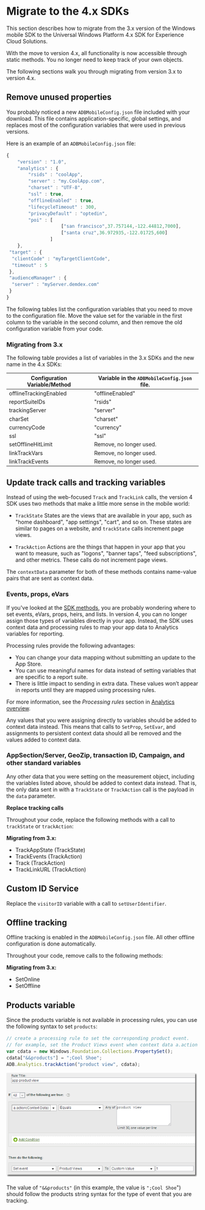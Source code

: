 # Migrate to the 4.x SDKs

This section describes how to migrate from the 3.x version of the Windows mobile SDK to the Universal Windows Platform 4.x SDK for Experience Cloud Solutions.

 With the move to version 4.x, all functionality is now accessible through static methods. You no longer need to keep track of your own objects.

The following sections walk you through migrating from version 3.x to version 4.x.

## Remove unused properties

You probably noticed a new `ADBMobileConfig.json` file included with your download. This file contains application-specific, global settings, and replaces most of the configuration variables that were used in previous versions. 

Here is an example of an `ADBMobileConfig.json` file:

```js
{ 
    "version" : "1.0", 
    "analytics" : { 
        "rsids" : "coolApp", 
        "server" : "my.CoolApp.com", 
        "charset" : "UTF-8", 
        "ssl" : true, 
        "offlineEnabled" : true, 
        "lifecycleTimeout" : 300, 
        "privacyDefault" : "optedin", 
        "poi" : [ 
                    ["san francisco",37.757144,-122.44812,7000], 
                    ["santa cruz",36.972935,-122.01725,600] 
                ] 
    }, 
 "target" : { 
  "clientCode" : "myTargetClientCode", 
  "timeout" : 5 
 }, 
 "audienceManager" : { 
  "server" : "myServer.demdex.com" 
 } 
}
```

The following tables list the configuration variables that you need to move to the configuration file. Move the value set for the variable in the first column to the variable in the second column, and then remove the old configuration variable from your code.

### Migrating from 3.x

The following table provides a list of variables in the 3.x SDKs and the new name in the 4.x SDKs:

| Configuration Variable/Method | Variable in the `ADBMobileConfig.json` file. |
|--- |--- |
|offlineTrackingEnabled|"offlineEnabled"|
|reportSuiteIDs|"rsids"|
|trackingServer|"server"|
|charSet|"charset"|
|currencyCode|"currency"|
|ssl|"ssl"|
|setOfflineHitLimit|Remove, no longer used.|
|linkTrackVars|Remove, no longer used.|
|linkTrackEvents|Remove, no longer used.|

## Update track calls and tracking variables

Instead of using the web-focused `Track` and `TrackLink` calls, the version 4 SDK uses two methods that make a little more sense in the mobile world:

* `TrackState` States are the views that are available in your app, such as "home dashboard", "app settings", "cart", and so on. These states are similar to pages on a website, and `trackState` calls increment page views. 

* `TrackAction` Actions are the things that happen in your app that you want to measure, such as "logons", "banner taps", "feed subscriptions", and other metrics. These calls do not increment page views.

The `contextData` parameter for both of these methods contains name-value pairs that are sent as context data.

### Events, props, eVars

If you've looked at the [SDK methods](/docs/universal-windows/c-configuration/methods.md), you are probably wondering where to set events, eVars, props, heirs, and lists. In version 4, you can no longer assign those types of variables directly in your app. Instead, the SDK uses context data and processing rules to map your app data to Analytics variables for reporting.

Processing rules provide the following advantages:

* You can change your data mapping without submitting an update to the App Store. 
* You can use meaningful names for data instead of setting variables that are specific to a report suite. 
* There is little impact to sending in extra data. These values won’t appear in reports until they are mapped using processing rules.

For more information, see the *Processing rules* section in [Analytics overview](/docs/universal-windows/analytics/analytics.md).

Any values that you were assigning directly to variables should be added to context data instead. This means that calls to `SetProp`, `SetEvar`, and assignments to persistent context data should all be removed and the values added to context data.

### AppSection/Server, GeoZip, transaction ID, Campaign, and other standard variables

Any other data that you were setting on the measurement object, including the variables listed above, should be added to context data instead. That is, the only data sent in with a `TrackState` or `TrackAction` call is the payload in the `data` parameter.

**Replace tracking calls**

Throughout your code, replace the following methods with a call to `trackState` or `trackAction`:

**Migrating from 3.x:**

* TrackAppState (TrackState) 
* TrackEvents (TrackAction) 
* Track (TrackAction) 
* TrackLinkURL (TrackAction)

## Custom ID Service

Replace the `visitorID` variable with a call to `setUserIdentifier`.

## Offline tracking

Offline tracking is enabled in the `ADBMobileConfig.json` file. All other offline configuration is done automatically.

Throughout your code, remove calls to the following methods:

**Migrating from 3.x:**

* SetOnline 
* SetOffline

## Products variable

Since the products variable is not available in processing rules, you can use the following syntax to set `products`:

```js
// create a processing rule to set the corresponding product event. 
// for example, set the Product Views event when context data a.action = "product view" 
var cdata = new Windows.Foundation.Collections.PropertySet(); 
cdata["&&products"] = ";Cool Shoe"; 
ADB.Analytics.trackAction("product view", cdata);
```

![](assets/prod-view.png)

The value of `"&&products"` (in this example, the value is `";Cool Shoe`") should follow the products string syntax for the type of event that you are tracking.
